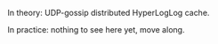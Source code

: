 In theory: UDP-gossip distributed HyperLogLog cache.

In practice: nothing to see here yet, move along.


